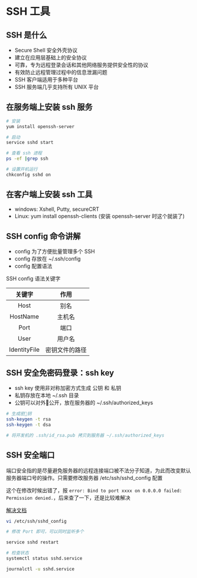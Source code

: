 # SSH 工具

## SSH 是什么

- Secure Shell 安全外壳协议
- 建立在应用层基础上的安全协议
- 可靠，专为远程登录会话和其他网络服务提供安全性的协议
- 有效防止远程管理过程中的信息泄漏问题
- SSH 客户端适用于多种平台
- SSH 服务端几乎支持所有 UNIX 平台

## 在服务端上安装 ssh 服务

```bash
# 安装
yum install openssh-server

# 启动
service sshd start

# 查看 ssh 进程
ps -ef |grep ssh

# 设置开机运行
chkconfig sshd on
```

## 在客户端上安装 ssh 工具

- windows: Xshell, Putty, secureCRT
- Linux: yum install openssh-clients (安装 openssh-server 时这个就装了)

## SSH config 命令讲解

- config 为了方便批量管理多个 SSH
- config 存放在 ~/.ssh/config
- config 配置语法

SSH config 语法关键字

| 关键字 | 作用 |
| :----: | :----: |
| Host | 别名 |
| HostName | 主机名 |
| Port | 端口 |
| User | 用户名 |
| IdentityFile | 密钥文件的路径 |

## SSH 安全免密码登录：ssh key

- ssh key 使用非对称加密方式生成 公钥 和 私钥
- 私钥存放在本地 ~/.ssh 目录
- 公钥可以对外公开，放在服务器的 ~/.ssh/authorized_keys

```bash
# 生成密钥
ssh-keygen -t rsa
ssh-keygen -t dsa

# 将开发机的 .ssh/id_rsa.pub 拷贝到服务器 ~/.ssh/authorized_keys
```

## SSH 安全端口

端口安全指的是尽量避免服务器的远程连接端口被不法分子知道，为此而改变默认服务器端口号的操作。只需要修改服务器 /etc/ssh/sshd_config 配置

这个在修改时候出错了，报 `error: Bind to port xxxx on 0.0.0.0 failed: Permission denied.`，后来查了一下，还是比较难解决

[解决文档](https://github.com/zbinlin/blog/blob/master/change-sshd-port-in-centos7.md)

```bash
vi /etc/ssh/sshd_config

# 修改 Port 即可，可以同时监听多个

service sshd restart

# 检查状态
systemctl status sshd.service

journalctl -u sshd.service
```